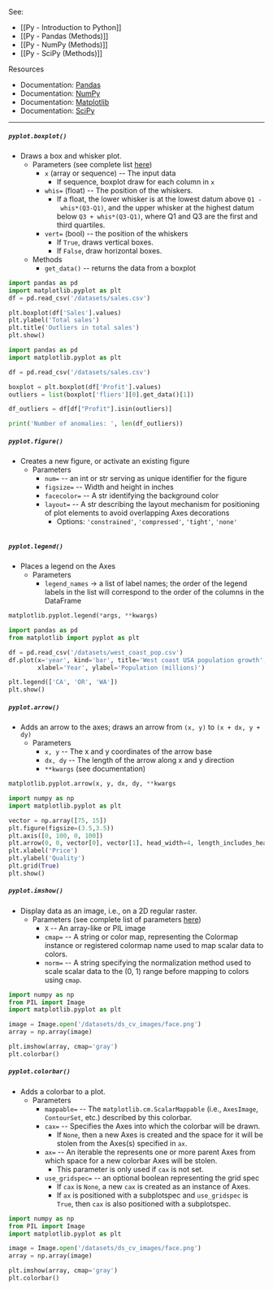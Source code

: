 See:
* [[Py - Introduction to Python]]
* [[Py - Pandas (Methods)]]
* [[Py - NumPy (Methods)]]
* [[Py - SciPy (Methods)]]

Resources
* Documentation: [Pandas](https://pandas.pydata.org/docs/)
* Documentation: [NumPy](https://numpy.org/doc/stable/index.html)
* Documentation: [Matplotlib](https://matplotlib.org/)
* Documentation: [SciPy](https://docs.scipy.org/doc/scipy/index.html)

---


##### `pyplot.boxplot()`
* Draws a box and whisker plot.
	* Parameters (see complete list [here](https://matplotlib.org/stable/api/_as_gen/matplotlib.pyplot.boxplot.html))
		* `x` (array or sequence) -- The input data
			* If sequence, boxplot draw for each column in `x`
		* `whis=` (float) -- The position of the whiskers.
			* If a float, the lower whisker is at the lowest datum above `Q1 - whis*(Q3-Q1)`, and the upper whisker at the highest datum below `Q3 + whis*(Q3-Q1)`, where Q1 and Q3 are the first and third quartiles. 
		* `vert=` (bool) -- the position of the whiskers
			* If `True`, draws vertical boxes. 
			* If `False`, draw horizontal boxes.
	* Methods
		* `get_data()` -- returns the data from a boxplot
```python
import pandas as pd
import matplotlib.pyplot as plt
df = pd.read_csv('/datasets/sales.csv')

plt.boxplot(df['Sales'].values)
plt.ylabel('Total sales')
plt.title('Outliers in total sales')
plt.show()
```

```Python
import pandas as pd
import matplotlib.pyplot as plt

df = pd.read_csv('/datasets/sales.csv')

boxplot = plt.boxplot(df['Profit'].values)
outliers = list(boxplot['fliers'][0].get_data()[1])

df_outliers = df[df["Profit"].isin(outliers)]

print('Number of anomalies: ', len(df_outliers))
```

##### `pyplot.figure()`
* Creates a new figure, or activate an existing figure
	* Parameters
		* `num=` -- an int or str serving as unique identifier for the figure
		* `figsize=` -- Width and height in inches
		* `facecolor=` -- A str identifying the background color
		* `layout=` -- A str describing the layout mechanism for positioning of plot elements to avoid overlapping Axes decorations
			* Options: `'constrained'`, `'compressed'`, `'tight'`, `'none'`
```Python

```

##### `pyplot.legend()`
* Places a legend on the Axes
	* Parameters
		* `legend_names` -> a list of label names; the order of the legend labels in the list will correspond to the order of the columns in the DataFrame
```python
matplotlib.pyplot.legend(*args, **kwargs)
```

```Python
import pandas as pd
from matplotlib import pyplot as plt

df = pd.read_csv('/datasets/west_coast_pop.csv')
df.plot(x='year', kind='bar', title='West coast USA population growth', 
		xlabel='Year', ylabel='Population (millions)')

plt.legend(['CA', 'OR', 'WA'])
plt.show()
```

##### `pyplot.arrow()`
* Adds an arrow to the axes; draws an arrow from `(x, y)` to `(x + dx, y + dy)`
	* Parameters
		* `x, y` -- The x and y coordinates of the arrow base
		* `dx, dy` -- The length of the arrow along x and y direction
		* `**kwargs` (see documentation)
```Python
matplotlib.pyplot.arrow(x, y, dx, dy, **kwargs
```

```Python
import numpy as np
import matplotlib.pyplot as plt

vector = np.array([75, 15])
plt.figure(figsize=(3.5,3.5))
plt.axis([0, 100, 0, 100]) 
plt.arrow(0, 0, vector[0], vector[1], head_width=4, length_includes_head="True")
plt.xlabel('Price')
plt.ylabel('Quality')
plt.grid(True)
plt.show()
```


##### `pyplot.imshow()`
* Display data as an image, i.e., on a 2D regular raster.
	* Parameters (see complete list of parameters [here](https://matplotlib.org/stable/api/_as_gen/matplotlib.pyplot.imshow.html))
		* `X` -- An array-like or PIL image 
		* `cmap=` -- A string or color map, representing the Colormap instance or registered colormap name used to map scalar data to colors.
		* `norm=` -- A string specifying the normalization method used to scale scalar data to the (0, 1) range before mapping to colors using `cmap`.
```Python
import numpy as np
from PIL import Image
import matplotlib.pyplot as plt

image = Image.open('/datasets/ds_cv_images/face.png')
array = np.array(image)

plt.imshow(array, cmap='gray')
plt.colorbar()
```

##### `pyplot.colorbar()`
* Adds a colorbar to a plot.
	* Parameters
		* `mappable=` -- The `matplotlib.cm.ScalarMappable` (i.e., `AxesImage`, `ContourSet`, etc.) described by this colorbar. 
		* `cax=` -- Specifies the Axes into which the colorbar will be drawn. 
			* If `None`, then a new Axes is created and the space for it will be stolen from the Axes(s) specified in `ax`.
		* `ax=` -- An iterable the represents one or more parent Axes from which space for a new colorbar Axes will be stolen. 
			* This parameter is only used if `cax` is not set.
		* `use_gridspec=` -- an optional boolean representing the grid spec
			* If `cax` is `None`, a new `cax` is created as an instance of Axes. 
			* If `ax` is positioned with a subplotspec and `use_gridspec` is `True`, then `cax` is also positioned with a subplotspec.
```Python
import numpy as np
from PIL import Image
import matplotlib.pyplot as plt

image = Image.open('/datasets/ds_cv_images/face.png')
array = np.array(image)

plt.imshow(array, cmap='gray')
plt.colorbar()
```